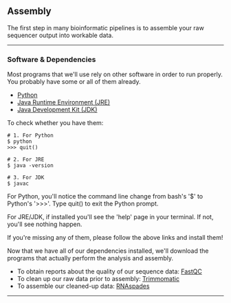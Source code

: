 ## Assembly

The first step in many bioinformatic pipelines is to assemble your raw sequencer output into workable data. 

----

### Software & Dependencies  
Most programs that we'll use rely on other software in order to run properly. You probably have some or all of them already. 
 
- [Python]()
- [Java Runtime Environment (JRE)](https://www.java.com/en/)
- [Java Development Kit (JDK)](http://www.oracle.com/technetwork/java/javase/downloads/index.html)

To check whether you have them:
```
# 1. For Python
$ python
>>> quit()

# 2. For JRE
$ java -version

# 3. For JDK
$ javac
```
For Python, you'll notice the command line change from bash's '$' to Python's '>>>'. Type quit() to exit the Python prompt. 

For JRE/JDK, if installed you'll see the 'help' page in your terminal. If not, you'll see nothing happen. 

If you're missing any of them, please follow the above links and install them!

Now that we have all of our dependencies installed, we'll download the programs that actually perform the analysis and assembly. 

- To obtain reports about the quality of our sequence data: [FastQC](http://www.bioinformatics.babraham.ac.uk/projects/fastqc/)
- To clean up our raw data prior to assembly: [Trimmomatic](http://www.usadellab.org/cms/index.php?page=trimmomatic)
- To assemble our cleaned-up data: [RNAspades](http://cab.spbu.ru/software/rnaspades/)

----
